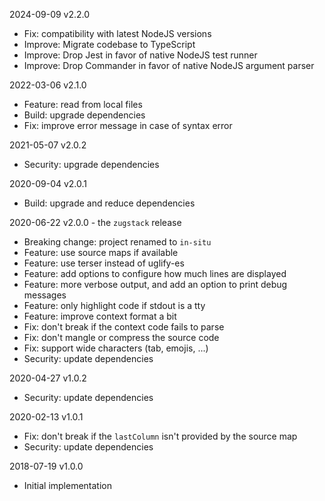 2024-09-09 v2.2.0

- Fix: compatibility with latest NodeJS versions
- Improve: Migrate codebase to TypeScript
- Improve: Drop Jest in favor of native NodeJS test runner
- Improve: Drop Commander in favor of native NodeJS argument parser

2022-03-06 v2.1.0

- Feature: read from local files
- Build: upgrade dependencies
- Fix: improve error message in case of syntax error

2021-05-07 v2.0.2

- Security: upgrade dependencies

2020-09-04 v2.0.1

- Build: upgrade and reduce dependencies

2020-06-22 v2.0.0 - the `zugstack` release

- Breaking change: project renamed to `in-situ`
- Feature: use source maps if available
- Feature: use terser instead of uglify-es
- Feature: add options to configure how much lines are displayed
- Feature: more verbose output, and add an option to print debug messages
- Feature: only highlight code if stdout is a tty
- Feature: improve context format a bit
- Fix: don't break if the context code fails to parse
- Fix: don't mangle or compress the source code
- Fix: support wide characters (tab, emojis, ...)
- Security: update dependencies

2020-04-27 v1.0.2

- Security: update dependencies

2020-02-13 v1.0.1

- Fix: don't break if the `lastColumn` isn't provided by the source map
- Security: update dependencies

2018-07-19 v1.0.0

- Initial implementation
